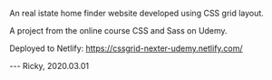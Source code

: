 An real istate home finder website developed using CSS grid layout.

A project from the online course CSS and Sass on Udemy.

Deployed to Netlify: https://cssgrid-nexter-udemy.netlify.com/

--- Ricky, 2020.03.01